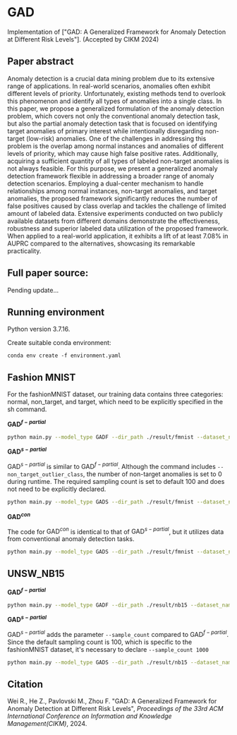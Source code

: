 # GAD

Implementation of ["GAD: A Generalized Framework for Anomaly Detection at Different Risk Levels"]. (Accepted by CIKM 2024)

## Paper abstract

Anomaly detection is a crucial data mining problem due to its extensive range of applications. In real-world scenarios, anomalies often exhibit different levels of priority. Unfortunately, existing methods tend to overlook this phenomenon and identify all types of anomalies into a single class. In this paper, we propose a generalized formulation of the anomaly detection problem, which covers not only the conventional anomaly detection task, but also the partial anomaly detection task that is focused on identifying target anomalies of primary interest while intentionally disregarding non-target (low-risk) anomalies. One of the challenges in addressing this problem is the overlap among normal instances and anomalies of different levels of priority, which may cause high false positive rates. Additionally, acquiring a sufficient quantity of all types of labeled non-target anomalies is not always feasible. For this purpose, we present a generalized anomaly detection framework flexible in addressing a broader range of anomaly detection scenarios. Employing a dual-center mechanism to handle relationships among normal instances, non-target anomalies, and target anomalies, the proposed framework significantly reduces the number of false positives caused by class overlap and tackles the challenge of limited amount of labeled data. Extensive experiments conducted on two publicly available datasets from different domains demonstrate the effectiveness, robustness and superior labeled data utilization of the proposed framework. When applied to a real-world application, it exhibits a lift of at least 7.08% in AUPRC compared to the alternatives, showcasing its remarkable practicality.

## Full paper source:

Pending update...

## Running environment

Python version 3.7.16.

Create suitable conda environment:

```
conda env create -f environment.yaml
```

## Fashion MNIST

For the fashionMNIST dataset, our training data contains three categories: normal, non_target, and target, which need to be explicitly specified in the sh command.

**$\text{GAD}^{f-partial}$**

```sh
python main.py --model_type GADF --dir_path ./result/fmnist --dataset_name fashionmnist --normal_class 4 --non_target_outlier_class 2 --target_outlier_class 0 --gpu 2 --random_seed 0&
```



**$\text{GAD}^{s-partial}$**

$\text{GAD}^{s-partial}$ is similar to $\text{GAD}^{f-partial}$. Although the command includes ``--non_target_outlier_class``, the number of non-target anomalies is set to 0 during runtime. The required sampling count is set to default 100 and does not need to be explicitly declared.

```sh
python main.py --model_type GADS --dir_path ./result/fmnist --dataset_name fashionmnist --normal_class 4 --non_target_outlier_class 2 --target_outlier_class 0 --gpu 2 --random_seed 0 &
```



**$\text{GAD}^{con}$**

The code for $\text{GAD}^{con}$ is identical to that of $\text{GAD}^{s-partial}$, but it utilizes data from conventional anomaly detection tasks.

```sh
python main.py --model_type GADS --dir_path ./result/fmnist --dataset_name fashionmnist --normal_class 4 --non_target_outlier_class 4 --target_outlier_class 6 --gpu 2 --random_seed 0 &
```

## UNSW_NB15

**$\text{GAD}^{f-partial}$**

```sh
python main.py --model_type GADF --dir_path ./result/nb15 --dataset_name nb15 --gpu 2 --random_seed 0&
```



**$\text{GAD}^{s-partial}$**

$\text{GAD}^{s-partial}$ adds the parameter ``--sample_count`` compared to $\text{GAD}^{f-partial}$. Since the default sampling count is 100, which is specific to the fashionMNIST dataset, it's necessary to declare ``--sample_count 1000``

```sh
python main.py --model_type GADS --dir_path ./result/nb15 --dataset_name nb15 --gpu 0 --sample_count 1000 --random_seed 0 &
```

## Citation

Wei R., He Z., Pavlovski M., Zhou F. "GAD: A Generalized Framework for Anomaly Detection at Different Risk Levels", *Proceedings of the 33rd ACM International Conference on Information and Knowledge Management(CIKM)*, 2024.
